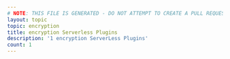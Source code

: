 ```yaml
---
# NOTE: THIS FILE IS GENERATED - DO NOT ATTEMPT TO CREATE A PULL REQUEST TO UPDATE THE DATA. 
layout: topic
topic: encryption
title: encryption Serverless Plugins
description: '1 encryption ServerLess Plugins'
count: 1
---
```

